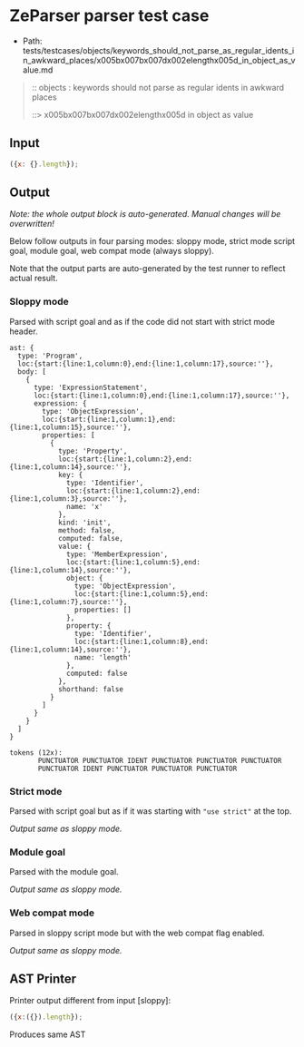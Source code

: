 # ZeParser parser test case

- Path: tests/testcases/objects/keywords_should_not_parse_as_regular_idents_in_awkward_places/x005bx007bx007dx002elengthx005d_in_object_as_value.md

> :: objects : keywords should not parse as regular idents in awkward places
>
> ::> x005bx007bx007dx002elengthx005d in object as value

## Input

`````js
({x: {}.length});
`````

## Output

_Note: the whole output block is auto-generated. Manual changes will be overwritten!_

Below follow outputs in four parsing modes: sloppy mode, strict mode script goal, module goal, web compat mode (always sloppy).

Note that the output parts are auto-generated by the test runner to reflect actual result.

### Sloppy mode

Parsed with script goal and as if the code did not start with strict mode header.

`````
ast: {
  type: 'Program',
  loc:{start:{line:1,column:0},end:{line:1,column:17},source:''},
  body: [
    {
      type: 'ExpressionStatement',
      loc:{start:{line:1,column:0},end:{line:1,column:17},source:''},
      expression: {
        type: 'ObjectExpression',
        loc:{start:{line:1,column:1},end:{line:1,column:15},source:''},
        properties: [
          {
            type: 'Property',
            loc:{start:{line:1,column:2},end:{line:1,column:14},source:''},
            key: {
              type: 'Identifier',
              loc:{start:{line:1,column:2},end:{line:1,column:3},source:''},
              name: 'x'
            },
            kind: 'init',
            method: false,
            computed: false,
            value: {
              type: 'MemberExpression',
              loc:{start:{line:1,column:5},end:{line:1,column:14},source:''},
              object: {
                type: 'ObjectExpression',
                loc:{start:{line:1,column:5},end:{line:1,column:7},source:''},
                properties: []
              },
              property: {
                type: 'Identifier',
                loc:{start:{line:1,column:8},end:{line:1,column:14},source:''},
                name: 'length'
              },
              computed: false
            },
            shorthand: false
          }
        ]
      }
    }
  ]
}

tokens (12x):
       PUNCTUATOR PUNCTUATOR IDENT PUNCTUATOR PUNCTUATOR PUNCTUATOR
       PUNCTUATOR IDENT PUNCTUATOR PUNCTUATOR PUNCTUATOR
`````

### Strict mode

Parsed with script goal but as if it was starting with `"use strict"` at the top.

_Output same as sloppy mode._

### Module goal

Parsed with the module goal.

_Output same as sloppy mode._

### Web compat mode

Parsed in sloppy script mode but with the web compat flag enabled.

_Output same as sloppy mode._

## AST Printer

Printer output different from input [sloppy]:

````js
({x:({}).length});
````

Produces same AST
